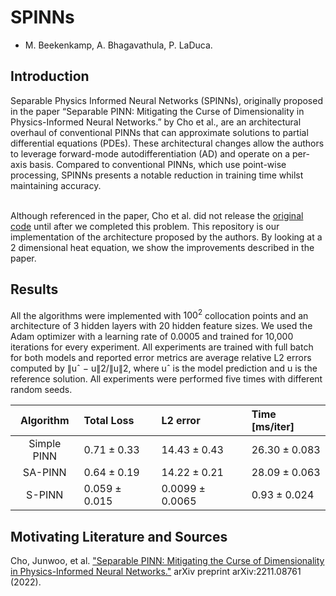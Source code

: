 # SPINNs
- M. Beekenkamp, A. Bhagavathula, P. LaDuca.

## Introduction
Separable Physics Informed Neural Networks (SPINNs), originally proposed in the paper “Separable PINN: Mitigating the Curse of Dimensionality in Physics-Informed Neural Networks.” by Cho et al., are an architectural overhaul of conventional PINNs that can approximate solutions to partial differential equations (PDEs). These architectural changes allow the authors to leverage forward-mode autodifferentiation (AD) and operate on a per-axis basis. Compared to conventional PINNs, which use point-wise processing, SPINNs presents a notable reduction in training time whilst maintaining accuracy.<br><br>

Although referenced in the paper, Cho et al. did not release the [original code](https://github.com/stnamjef/SPINN) until after we completed this problem. This repository is our implementation of the architecture proposed by the authors. By looking at a 2 dimensional heat equation, we show the improvements described in the paper.

## Results
All the algorithms were implemented with $100^2$ collocation points and an architecture of 3 hidden layers with 20 hidden feature sizes. We used the Adam optimizer with a learning rate of 0.0005 and trained for 10,000 iterations for every experiment. All experiments are trained with full batch for both models and reported error metrics are average relative L2 errors computed by ∥uˆ − u∥2/∥u∥2, where uˆ is the model prediction and u is the reference solution. All experiments were performed five times with different random seeds.

|Algorithm|Total Loss|L2 error|Time [ms/iter]|
|:-:|:-|:-|:-|
|Simple PINN|$0.71 \pm 0.33$|$14.43 \pm 0.43$|$26.30 \pm 0.083$|
|SA-PINN|$0.64 \pm 0.19$|$14.22 \pm 0.21$|$28.09 \pm 0.063$|
|S-PINN|$0.059 \pm 0.015$|$0.0099 \pm 0.0065$|$0.93 \pm 0.024$|

## Motivating Literature and Sources
Cho, Junwoo, et al. ["Separable PINN: Mitigating the Curse of Dimensionality in Physics-Informed Neural Networks."](https://arxiv.org/abs/2211.08761) arXiv preprint arXiv:2211.08761 (2022).
